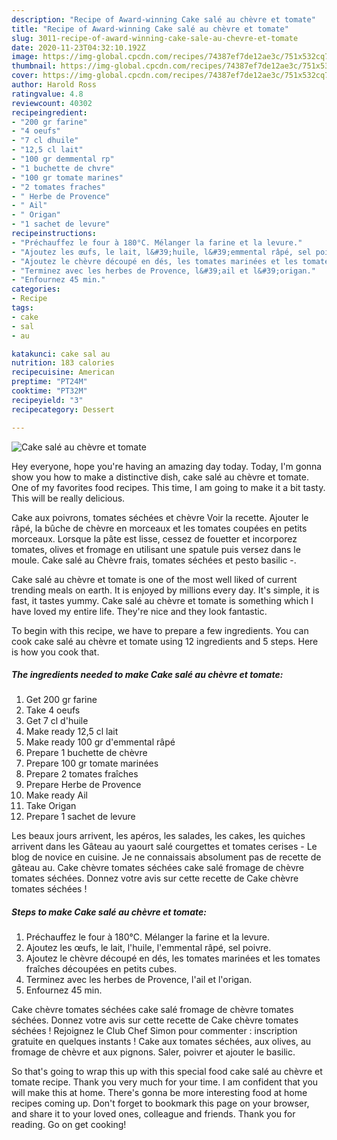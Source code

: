 ```yaml
---
description: "Recipe of Award-winning Cake salé au chèvre et tomate"
title: "Recipe of Award-winning Cake salé au chèvre et tomate"
slug: 3011-recipe-of-award-winning-cake-sale-au-chevre-et-tomate
date: 2020-11-23T04:32:10.192Z
image: https://img-global.cpcdn.com/recipes/74387ef7de12ae3c/751x532cq70/cake-sale-au-chevre-et-tomate-photo-principale-de-la-recette.jpg
thumbnail: https://img-global.cpcdn.com/recipes/74387ef7de12ae3c/751x532cq70/cake-sale-au-chevre-et-tomate-photo-principale-de-la-recette.jpg
cover: https://img-global.cpcdn.com/recipes/74387ef7de12ae3c/751x532cq70/cake-sale-au-chevre-et-tomate-photo-principale-de-la-recette.jpg
author: Harold Ross
ratingvalue: 4.8
reviewcount: 40302
recipeingredient:
- "200 gr farine"
- "4 oeufs"
- "7 cl dhuile"
- "12,5 cl lait"
- "100 gr demmental rp"
- "1 buchette de chvre"
- "100 gr tomate marines"
- "2 tomates fraches"
- " Herbe de Provence"
- " Ail"
- " Origan"
- "1 sachet de levure"
recipeinstructions:
- "Préchauffez le four à 180°C. Mélanger la farine et la levure."
- "Ajoutez les œufs, le lait, l&#39;huile, l&#39;emmental râpé, sel poivre."
- "Ajoutez le chèvre découpé en dés, les tomates marinées et les tomates fraîches découpées en petits cubes."
- "Terminez avec les herbes de Provence, l&#39;ail et l&#39;origan."
- "Enfournez 45 min."
categories:
- Recipe
tags:
- cake
- sal
- au

katakunci: cake sal au 
nutrition: 183 calories
recipecuisine: American
preptime: "PT24M"
cooktime: "PT32M"
recipeyield: "3"
recipecategory: Dessert

---
```



![Cake salé au chèvre et tomate](https://img-global.cpcdn.com/recipes/74387ef7de12ae3c/751x532cq70/cake-sale-au-chevre-et-tomate-photo-principale-de-la-recette.jpg)

Hey everyone, hope you're having an amazing day today. Today, I'm gonna show you how to make a distinctive dish, cake salé au chèvre et tomate. One of my favorites food recipes. This time, I am going to make it a bit tasty. This will be really delicious.

Cake aux poivrons, tomates séchées et chèvre Voir la recette. Ajouter le râpé, la bûche de chèvre en morceaux et les tomates coupées en petits morceaux. Lorsque la pâte est lisse, cessez de fouetter et incorporez tomates, olives et fromage en utilisant une spatule puis versez dans le moule. Cake salé au Chèvre frais, tomates séchées et pesto basilic -.

Cake salé au chèvre et tomate is one of the most well liked of current trending meals on earth. It is enjoyed by millions every day. It's simple, it is fast, it tastes yummy. Cake salé au chèvre et tomate is something which I have loved my entire life. They're nice and they look fantastic.


To begin with this recipe, we have to prepare a few ingredients. You can cook cake salé au chèvre et tomate using 12 ingredients and 5 steps. Here is how you cook that.

<!--inarticleads1-->

##### The ingredients needed to make Cake salé au chèvre et tomate:

1. Get 200 gr farine
1. Take 4 oeufs
1. Get 7 cl d&#39;huile
1. Make ready 12,5 cl lait
1. Make ready 100 gr d&#39;emmental râpé
1. Prepare 1 buchette de chèvre
1. Prepare 100 gr tomate marinées
1. Prepare 2 tomates fraîches
1. Prepare  Herbe de Provence
1. Make ready  Ail
1. Take  Origan
1. Prepare 1 sachet de levure


Les beaux jours arrivent, les apéros, les salades, les cakes, les quiches arrivent dans les Gâteau au yaourt salé courgettes et tomates cerises - Le blog de novice en cuisine. Je ne connaissais absolument pas de recette de gâteau au. Cake chèvre tomates séchées cake salé fromage de chèvre tomates séchées. Donnez votre avis sur cette recette de Cake chèvre tomates séchées ! 

<!--inarticleads2-->

##### Steps to make Cake salé au chèvre et tomate:

1. Préchauffez le four à 180°C. Mélanger la farine et la levure.
1. Ajoutez les œufs, le lait, l&#39;huile, l&#39;emmental râpé, sel poivre.
1. Ajoutez le chèvre découpé en dés, les tomates marinées et les tomates fraîches découpées en petits cubes.
1. Terminez avec les herbes de Provence, l&#39;ail et l&#39;origan.
1. Enfournez 45 min.


Cake chèvre tomates séchées cake salé fromage de chèvre tomates séchées. Donnez votre avis sur cette recette de Cake chèvre tomates séchées ! Rejoignez le Club Chef Simon pour commenter : inscription gratuite en quelques instants ! Cake aux tomates séchées, aux olives, au fromage de chèvre et aux pignons. Saler, poivrer et ajouter le basilic. 

So that's going to wrap this up with this special food cake salé au chèvre et tomate recipe. Thank you very much for your time. I am confident that you will make this at home. There's gonna be more interesting food at home recipes coming up. Don't forget to bookmark this page on your browser, and share it to your loved ones, colleague and friends. Thank you for reading. Go on get cooking!

